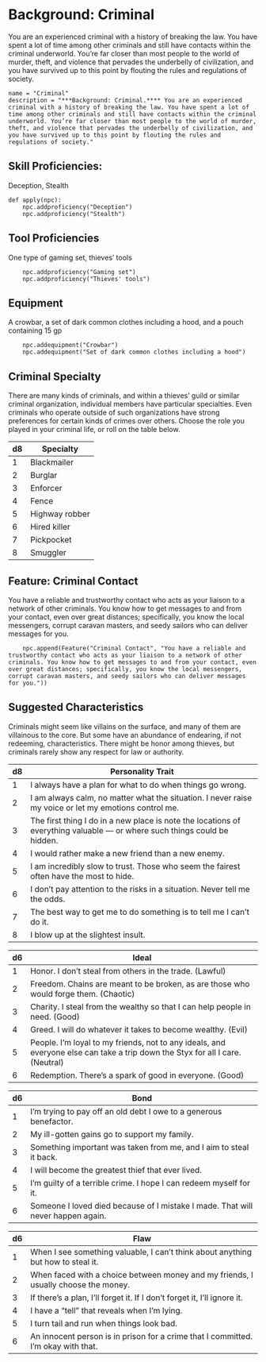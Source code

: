 # Background: Criminal
You are an experienced criminal with a history of breaking the law. You have spent a lot of time among other criminals and still have contacts within the criminal underworld. You’re far closer than most people to the world of murder, theft, and violence that pervades the underbelly of civilization, and you have survived up to this point by flouting the rules and regulations of society.

```
name = "Criminal"
description = "***Background: Criminal.**** You are an experienced criminal with a history of breaking the law. You have spent a lot of time among other criminals and still have contacts within the criminal underworld. You’re far closer than most people to the world of murder, theft, and violence that pervades the underbelly of civilization, and you have survived up to this point by flouting the rules and regulations of society."
```

## Skill Proficiencies: 
Deception, Stealth

```
def apply(npc):
    npc.addproficiency("Deception")
    npc.addproficiency("Stealth")
```

## Tool Proficiencies
One type of gaming set, thieves’ tools

```
    npc.addproficiency("Gaming set")
    npc.addproficiency("Thieves' tools")
```

## Equipment
A crowbar, a set of dark common clothes including a hood, and a pouch containing 15 gp

```
    npc.addequipment("Crowbar")
    npc.addequipment("Set of dark common clothes including a hood")
```

## Criminal Specialty
There are many kinds of criminals, and within a thieves’ guild or similar criminal organization, individual members have particular specialties. Even criminals who operate outside of such organizations have strong preferences for certain kinds of crimes over others. Choose the role you played in your criminal life, or roll on the table below.

d8|Specialty
--|---------
1|Blackmailer
2|Burglar
3|Enforcer
4|Fence
5|Highway robber
6|Hired killer
7|Pickpocket
8|Smuggler

## Feature: Criminal Contact
You have a reliable and trustworthy contact who acts as your liaison to a network of other criminals. You know how to get messages to and from your contact, even over great distances; specifically, you know the local messengers, corrupt caravan masters, and seedy sailors who can deliver messages for you.

```
    npc.append(Feature("Criminal Contact", "You have a reliable and trustworthy contact who acts as your liaison to a network of other criminals. You know how to get messages to and from your contact, even over great distances; specifically, you know the local messengers, corrupt caravan masters, and seedy sailors who can deliver messages for you."))
```

## Suggested Characteristics
Criminals might seem like villains on the surface, and many of them are villainous to the core. But some have an abundance of endearing, if not redeeming, characteristics. There might be honor among thieves, but criminals rarely show any respect for law or authority.

d8|Personality Trait
--|-----------------
1|I always have a plan for what to do when things go wrong.
2|I am always calm, no matter what the situation. I never raise my voice or let my emotions control me.
3|The first thing I do in a new place is note the locations of everything valuable — or where such things could be hidden.
4|I would rather make a new friend than a new enemy.
5|I am incredibly slow to trust. Those who seem the fairest often have the most to hide.
6|I don’t pay attention to the risks in a situation. Never tell me the odds.
7|The best way to get me to do something is to tell me I can’t do it.
8|I blow up at the slightest insult.

d6|Ideal
--|-----
1|Honor. I don’t steal from others in the trade. (Lawful)
2|Freedom. Chains are meant to be broken, as are those who would forge them. (Chaotic)
3|Charity. I steal from the wealthy so that I can help people in need. (Good)
4|Greed. I will do whatever it takes to become wealthy. (Evil)
5|People. I’m loyal to my friends, not to any ideals, and everyone else can take a trip down the Styx for all I care. (Neutral)
6|Redemption. There’s a spark of good in everyone. (Good)

d6|Bond
--|----
1|I’m trying to pay off an old debt I owe to a generous benefactor.
2|My ill-gotten gains go to support my family.
3|Something important was taken from me, and I aim to steal it back.
4|I will become the greatest thief that ever lived.
5|I’m guilty of a terrible crime. I hope I can redeem myself for it.
6|Someone I loved died because of I mistake I made. That will never happen again.

d6|Flaw
--|----
1|When I see something valuable, I can’t think about anything but how to steal it.
2|When faced with a choice between money and my friends, I usually choose the money.
3|If there’s a plan, I’ll forget it. If I don’t forget it, I’ll ignore it.
4|I have a “tell” that reveals when I’m lying.
5|I turn tail and run when things look bad.
6|An innocent person is in prison for a crime that I committed. I’m okay with that.
